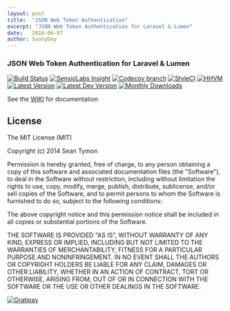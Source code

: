 ```yaml
---
layout: post
title:  "JSON Web Token Authentication"
excerpt: "JSON Web Token Authentication for Laravel & Lumen"
date:   2016-06-07
author: SunnyDay
---
```

### JSON Web Token Authentication for Laravel & Lumen

[![Build Status](http://img.shields.io/travis/tymondesigns/jwt-auth/master.svg?style=flat-square)](https://travis-ci.org/tymondesigns/jwt-auth) [![SensioLabs Insight](https://img.shields.io/sensiolabs/i/ba600082-7869-4ea8-b877-0bf6a86d4988.svg?style=flat-square)](https://insight.sensiolabs.com/projects/ba600082-7869-4ea8-b877-0bf6a86d4988) [![Codecov branch](https://img.shields.io/codecov/c/github/tymondesigns/jwt-auth/develop.svg?style=flat-square)](https://codecov.io/github/tymondesigns/jwt-auth) [![StyleCI](https://styleci.io/repos/23680678/shield?style=flat-square)](https://styleci.io/repos/23680678) [![HHVM](https://img.shields.io/hhvm/tymon/jwt-auth.svg?style=flat-square)](http://hhvm.h4cc.de/package/tymon/jwt-auth) [![Latest Version](http://img.shields.io/packagist/v/tymon/jwt-auth.svg?style=flat-square)](https://packagist.org/packages/tymon/jwt-auth) [![Latest Dev Version](https://img.shields.io/packagist/vpre/tymon/jwt-auth.svg?style=flat-square)](https://packagist.org/packages/tymon/jwt-auth#dev-develop) [![Monthly Downloads](https://img.shields.io/packagist/dm/tymon/jwt-auth.svg?style=flat-square)](https://packagist.org/packages/tymon/jwt-auth)

See the [WIKI](https://github.com/tymondesigns/jwt-auth/wiki) for documentation

## License

The MIT License (MIT)

Copyright (c) 2014 Sean Tymon

Permission is hereby granted, free of charge, to any person obtaining a copy
of this software and associated documentation files (the "Software"), to deal
in the Software without restriction, including without limitation the rights
to use, copy, modify, merge, publish, distribute, sublicense, and/or sell
copies of the Software, and to permit persons to whom the Software is
furnished to do so, subject to the following conditions:

The above copyright notice and this permission notice shall be included in all
copies or substantial portions of the Software.

THE SOFTWARE IS PROVIDED "AS IS", WITHOUT WARRANTY OF ANY KIND, EXPRESS OR
IMPLIED, INCLUDING BUT NOT LIMITED TO THE WARRANTIES OF MERCHANTABILITY,
FITNESS FOR A PARTICULAR PURPOSE AND NONINFRINGEMENT. IN NO EVENT SHALL THE
AUTHORS OR COPYRIGHT HOLDERS BE LIABLE FOR ANY CLAIM, DAMAGES OR OTHER
LIABILITY, WHETHER IN AN ACTION OF CONTRACT, TORT OR OTHERWISE, ARISING FROM,
OUT OF OR IN CONNECTION WITH THE SOFTWARE OR THE USE OR OTHER DEALINGS IN THE
SOFTWARE.

[![Gratipay](https://img.shields.io/gratipay/tymondesigns.svg?style=flat-square)](https://gratipay.com/tymondesigns)